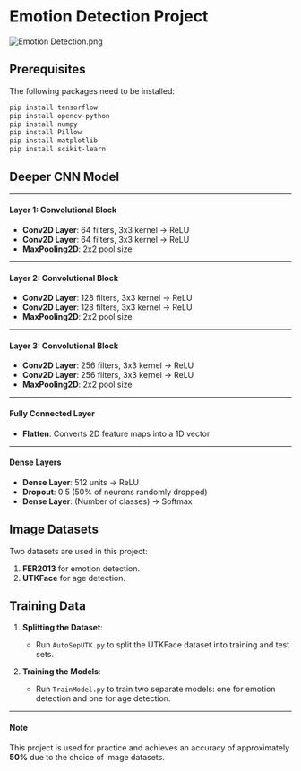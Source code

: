 # Emotion Detection Project

![Emotion Detection.png](Emotion%20Detection.png)

## Prerequisites

The following packages need to be installed:

```bash
pip install tensorflow
pip install opencv-python
pip install numpy
pip install Pillow
pip install matplotlib
pip install scikit-learn
```

## Deeper CNN Model 

---

#### Layer 1: Convolutional Block

- **Conv2D Layer**: 64 filters, 3x3 kernel -> ReLU
- **Conv2D Layer**: 64 filters, 3x3 kernel -> ReLU
- **MaxPooling2D**: 2x2 pool size

---

#### Layer 2: Convolutional Block

- **Conv2D Layer**: 128 filters, 3x3 kernel -> ReLU
- **Conv2D Layer**: 128 filters, 3x3 kernel -> ReLU
- **MaxPooling2D**: 2x2 pool size

---

#### Layer 3: Convolutional Block

- **Conv2D Layer**: 256 filters, 3x3 kernel -> ReLU
- **Conv2D Layer**: 256 filters, 3x3 kernel -> ReLU
- **MaxPooling2D**: 2x2 pool size

---

#### Fully Connected Layer

- **Flatten**: Converts 2D feature maps into a 1D vector

---

#### Dense Layers

- **Dense Layer**: 512 units -> ReLU
- **Dropout**: 0.5 (50% of neurons randomly dropped)
- **Dense Layer**: (Number of classes) -> Softmax


## Image Datasets

Two datasets are used in this project:

1. **FER2013** for emotion detection.
2. **UTKFace** for age detection.

## Training Data

1. **Splitting the Dataset**:  
   - Run `AutoSepUTK.py` to split the UTKFace dataset into training and test sets.

2. **Training the Models**:  
   - Run `TrainModel.py` to train two separate models: one for emotion detection and one for age detection.

---

#### Note

This project is used for practice and achieves an accuracy of approximately **50%** due to the choice of image datasets.
